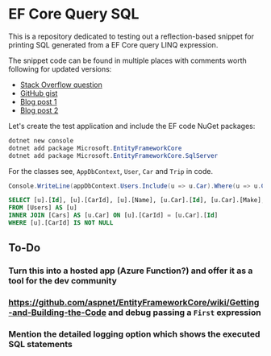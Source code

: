 # EF Core Query SQL

This is a repository dedicated to testing out a reflection-based snippet for printing SQL generated from
a EF Core query LINQ expression.

The snippet code can be found in multiple places with comments worth following for updated versions:

- [Stack Overflow question](https://stackoverflow.com/q/37527783/2715716)
- [GitHub gist](https://gist.github.com/rionmonster/2c59f449e67edf8cd6164e9fe66c545a)
- [Blog post 1](http://rion.io/2016/10/19/accessing-entity-framework-core-queries-behind-the-scenes-in-asp-net-core/)
- [Blog post 2](https://weblogs.asp.net/ricardoperes/implementing-missing-features-in-entity-framework-core-part-5-getting-the-sql-for-a-query)

Let's create the test application and include the EF code NuGet packages:

```powershell
dotnet new console
dotnet add package Microsoft.EntityFrameworkCore
dotnet add package Microsoft.EntityFrameworkCore.SqlServer
```

For the classes see, `AppDbContext`, `User`, `Car` and `Trip` in code.

```csharp
Console.WriteLine(appDbContext.Users.Include(u => u.Car).Where(u => u.Car != null).ToSql());
```

```sql
SELECT [u].[Id], [u].[CarId], [u].[Name], [u.Car].[Id], [u.Car].[Make], [u.Car].[Model]
FROM [Users] AS [u]
INNER JOIN [Cars] AS [u.Car] ON [u].[CarId] = [u.Car].[Id]
WHERE [u].[CarId] IS NOT NULL
```

## To-Do

### Turn this into a hosted app (Azure Function?) and offer it as a tool for the dev community

### https://github.com/aspnet/EntityFrameworkCore/wiki/Getting-and-Building-the-Code and debug passing a `First` expression

### Mention the detailed logging option which shows the executed SQL statements
